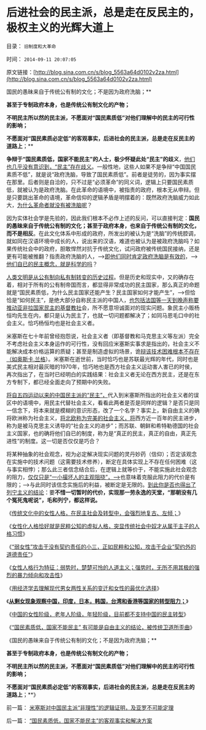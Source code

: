 # 后进社会的民主派，总是走在反民主的，极权主义的光辉大道上

目录： `旧制度和大革命` 

时间： `2014-09-11 20:07:05` 

原文链接：[http://blog.sina.com.cn/s/blog_5563a64d0102v2za.html](http://blog.sina.com.cn/s/blog_5563a64d0102v2za.html)

国民的愚昧来自于传统公有制的文化；不是因为政府洗脑；**

**甚至于专制政府本身，也是传统公有制文化的产物；**

**不明民主所以然的民主派，不愿面对“国民素质低”对他们理解中的民主的可行性的影响；**

**不愿面对“国民素质必定低”的客观事实，后进社会的民主派，总是走在反民主的道路上**；**

**争辩于“国民素质低，国家不能民主”的人士，极少怀疑此处“民主”的歧义**，[他们也几乎没有意识到，“民主”存在歧义](../../../2010/11/3/“政治改革”必须首先在法学中精确定义.md)。一般性地，这些人如果不是争辩“中国国民素质不低”，就是说“政府洗脑，导致了国民素质低”。前者是徒劳的，因为事实摆在那里。后者则是自洽的，只不过是“必须革命”的同义词，逻辑上只要国民素质低，就被认为是政府洗脑。在此革命的语境中，被指责的政府，根本无从申辩。但是只要跳出革命的语境，革命信仰的逻辑矛盾是明摆着的：既然政府洗脑威力如此大，[为什么革命者就没有被洗脑呢](../../../2010/6/24/中国传统书生只会造反不会做饭.md)？

因为实体社会学是先验的，因此我们根本不必作上述的反问，可以直接判定：**国民的愚昧来自于传统公有制的文化；甚至于政府本身，也来自于传统公有制的文化，而不是相反**。在此文化体系中形成的政府，所发出的被认为是“洗脑”的传统腔调，就如同在汉语环境中成长的人，说出来的汉语，难道也被认为是被政府洗脑吗？如果传统社会中的政府，胆敢悍然对抗于传统文化，试问政府被传统国民接纳，还是更有可能被推翻？指责政府洗脑的人，——>[即他们同时肯定政府洗脑是有效的](../../../2013/12/20/如何断定忽悠战线上的宣传战士们，不是冒充的精神病？.md)，——>[他们自已的民主概念，就是科学的吗](http://darthvad.blog.sohu.com/157238808.html)？

[人类文明是从公有制向私有制转变的历史过程](../../../2011/5/17/人类发展从公有制走向私有制.md)。但是历史和现实中，又的确存在着，相对于所有的公有制帝国而言，都显得非常成功的民主国家，那么真正的命题就是“国民素质低，为什么民主国家还能产生？民主国家如何才能产生”，——>但恰恰是“如何民主”，是绝大部分自称民主派的中国人，[也包括法国等一天到晚声称要推动亚非拉国家民主的基督教社](../../../2011/3/25/非法无正义；不要信仰“内战不可避免”；.md)会，所不愿意坦诚面对的现实问题。象民主小贩杨恒均先生在内，都只是认为民主了，也就一切问题都解决了；如同马恩毛口中的社会主义。恰巧杨恒均也是社会主义者。

米塞斯在七十年前曾经抱怨说，社会主义者（即基督教和马克思主义等左派）完全不考虑社会主义本身运作的可行性，没有回应米塞斯实事求是指出的，社会主义不能解决成本价格运算的质疑；甚至是制造虚拟的场景，诡[辩该技术困难根本不存在（如奥斯卡.兰格](../../../2011/2/3/计划经济内核数学理性主义，米塞斯“社会主义不可运作”和兰格.md)）。米塞斯在逝世前，当时恰巧也是苏联最光辉的年代，同时也是美式民主相对最灰暗的1970年，恰巧地也是西方社会主义运动害人害已的时侯，再次指出了，在当时已经明白的实践结果：社会主义者无论在西方民主，还是在东方专制下，都已经全面走向了预期中的失败。

[将自五四运动以来的中国民主派的“民主”，](../../../2012/2/9/土左和洋右的五四精神和民粹冲击波的革命.md)代入到米塞斯所指出的社会主义者的误区中的语境中，用民主代替社会主义，看看此两者是否是同样的逻辑？是否只是同一信念下，将本来就是模糊的意识形态，改了一个名字？事实上，新自由主义的确将欧洲称为社会主义，[将北欧称为完美的社会主义，将](../../../2011/6/28/北欧模式不是经济学命题.md)西方近一百年的民主进步，称为是被马克思主义诱导的“社会主义的进步”；而苏联、朝鲜和希特勒德国的社会主义国家，也的确将他们自已的制度，称为是“真正的民主，真正的自由，真正先进性”的制度。这一切是否仅仅是巧合？

将某种抽象的社会观念，视为必定解决现实问题的灵丹妙药（信仰）；否定该观念在实施中的技术问题（这需要技术修养），断定在具体实现上不存在任何困难（这与事实相悖）；那么此三者信念结合后，在逻辑上就等价于，不能实施此社会观念的阻力，[仅仅只是“一小撮坏人的主观阻挠”，——>](../../../2014/5/19/中国的左派右派都是“反政府主义，闹革命主义”.md)也意味着克服此阻力的代价是有限的；——>与此同时该信念实施后的利益，被断定是无限的。[到此你是否也得出了列宁主义的结论](../../../2011/2/19/“民主革命派”的马克思主义暴民习性.md)：要**不惜一切暂时的代价，实现那一劳永逸的天堂，“那朝没有几个冤死鬼呢说”，毛和列宁，都这样说。**

《[传统文化中的女性人格，在民主社会及转型中，会强烈地复古、左倾；](../../../2014/9/3/女性和公知语境中的“诚信”，一般不是双边契约中的守约；.md)》

《[女性化人格恰好就是民粹公知的虚拟人格，突显传统社会中奴才从属于主子的人格习惯](../../../2014/9/4/女性观念中的诚信，就是契约角度的“不讲契约，没诚信，背信弃约”.md)》

《[“弱女性”攻击于没有契约责任的小三，正如民粹和公知，攻击于企业“契约外的道德责任”](../../../2014/9/5/攻击无契约责任的小三的弱女子的正义.md)》

《[女性人格行为特征：弱势时，楚楚可怜的人道主义；强势时，无所不用其极的强烈的暴力倾向和攻击性](../../../2014/9/6/左倾偏好的女性化行为的极权主义倾向.md)》

《[用经济学去理解现代男女两性关系的变迁和女性的最优化选择](../../../2014/9/7/经济学理解现代男女两性关系的变迁，女性的最优化选择.md)》

《[**从剩女现象观察中国，印度，日本，韩国，台湾和香港等国家的转型阻力；**](../../../2014/9/8/从剩女现象观察并衡量中国和日本等国家的民主转型的阻力.md)》

《[中国的女性阶级，老年人阶级，年轻阶级，目前都不支持中国的民主转型](../../../2014/9/9/剩女解释弗里德曼之“发展就是硬道理”的中国经验和教训；.md)》

《[“国民素质低，国家不能民主”
有可能是自由主义的结论，被传统卫道所歪曲](../../../2014/9/10/“国民素质低，国家不能民主”的客观事实和解决方案.md)》

《国民的愚昧来自于传统公有制的文化；不是因为政府洗脑；**

**甚至于专制政府本身，也是传统公有制文化的产物；**

**不明民主所以然的民主派，不愿面对“国民素质低”对他们理解中的民主的可行性的影响；**

**不愿面对“国民素质必定低”的客观事实，后进社会的民主派，总是走在反民主的道路上**；**》

前一篇： [米塞斯对中国民主派“非理性”的逻辑证明，及亚罗不可能定理](../../../2014/9/12/米塞斯对中国民主派“非理性”的逻辑证明，及亚罗不可能定理.md)

后一篇： [“国民素质低，国家不能民主”的客观事实和解决方案](../../../2014/9/10/“国民素质低，国家不能民主”的客观事实和解决方案.md)

